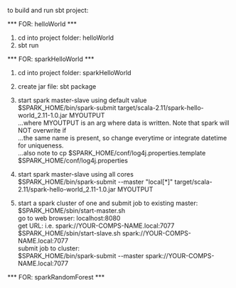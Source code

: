 to build and run sbt project:  
  
*** FOR: helloWorld ***  
1. cd into project folder: helloWorld  
2. sbt run  
  
*** FOR: sparkHelloWorld ***  
1. cd into project folder: sparkHelloWorld  
2. create jar file: sbt package  
  
3. start spark master-slave using default value  
$SPARK_HOME/bin/spark-submit target/scala-2.11/spark-hello-world_2.11-1.0.jar MYOUTPUT  
...where MYOUTPUT is an arg where data is written. Note that spark will NOT overwrite if  
...the same name is present, so change everytime or integrate datetime for uniqueness.  
...also note to cp $SPARK_HOME/conf/log4j.properties.template $SPARK_HOME/conf/log4j.properties  
  
4. start spark master-slave using all cores  
$SPARK_HOME/bin/spark-submit --master "local[*]" target/scala-2.11/spark-hello-world_2.11-1.0.jar MYOUTPUT  
  
5. start a spark cluster of one and submit job to existing master:  
$SPARK_HOME/sbin/start-master.sh  
go to web browser: localhost:8080  
get URL: i.e. spark://YOUR-COMPS-NAME.local:7077  
$SPARK_HOME/sbin/start-slave.sh spark://YOUR-COMPS-NAME.local:7077  
submit job to cluster:  
$SPARK_HOME/bin/spark-submit --master spark://YOUR-COMPS-NAME.local:7077  
  
*** FOR: sparkRandomForest ***  

